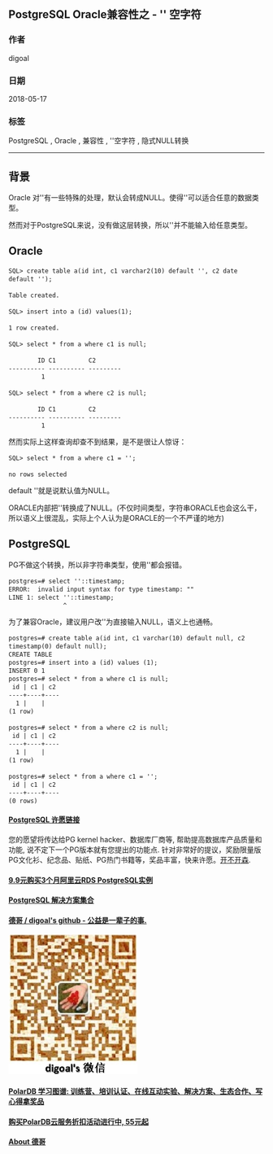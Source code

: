 ## PostgreSQL Oracle兼容性之 - '' 空字符  
                                                             
### 作者                                                             
digoal                                                             
                                                             
### 日期                                                             
2018-05-17                                                           
                                                             
### 标签                                                             
PostgreSQL , Oracle , 兼容性 , ''空字符 , 隐式NULL转换   
                                                             
----                                                             
                                                             
## 背景         
Oracle 对''有一些特殊的处理，默认会转成NULL。使得''可以适合任意的数据类型。  
  
然而对于PostgreSQL来说，没有做这层转换，所以''并不能输入给任意类型。  
  
## Oracle  
  
```  
SQL> create table a(id int, c1 varchar2(10) default '', c2 date default '');  
  
Table created.  
  
SQL> insert into a (id) values(1);  
  
1 row created.  
  
SQL> select * from a where c1 is null;  
  
        ID C1         C2  
---------- ---------- ---------  
         1  
  
SQL> select * from a where c2 is null;  
  
        ID C1         C2  
---------- ---------- ---------  
         1  
```  
  
然而实际上这样查询却查不到结果，是不是很让人惊讶：  
  
```  
SQL> select * from a where c1 = '';  
  
no rows selected  
```  
  
default ''就是说默认值为NULL。  
  
ORACLE内部把''转换成了NULL。(不仅时间类型，字符串ORACLE也会这么干，所以语义上很混乱，实际上个人认为是ORACLE的一个不严谨的地方)  
  
## PostgreSQL   
PG不做这个转换，所以非字符串类型，使用''都会报错。  
  
```  
postgres=# select ''::timestamp;  
ERROR:  invalid input syntax for type timestamp: ""  
LINE 1: select ''::timestamp;  
               ^  
```  
  
为了兼容Oracle，建议用户改''为直接输入NULL，语义上也通畅。  
  
```  
postgres=# create table a(id int, c1 varchar(10) default null, c2 timestamp(0) default null);  
CREATE TABLE  
postgres=# insert into a (id) values (1);  
INSERT 0 1  
postgres=# select * from a where c1 is null;  
 id | c1 | c2   
----+----+----  
  1 |    |   
(1 row)  
  
postgres=# select * from a where c2 is null;  
 id | c1 | c2   
----+----+----  
  1 |    |   
(1 row)  
  
postgres=# select * from a where c1 = '';  
 id | c1 | c2   
----+----+----  
(0 rows)  
```  
  
    
  
  
  
  
  
  
  
  
  
  
  
  
  
  
  
  
  
  
  
  
  
  
  
  
  
  
  
  
  
  
  
  
  
  
  
  
  
  
  
  
  
  
  
  
  
  
  
  
  
  
  
  
  
  
  
  
  
  
  
  
  
  
  
  
  
  
  
  
  
  
  
  
  
#### [PostgreSQL 许愿链接](https://github.com/digoal/blog/issues/76 "269ac3d1c492e938c0191101c7238216")
您的愿望将传达给PG kernel hacker、数据库厂商等, 帮助提高数据库产品质量和功能, 说不定下一个PG版本就有您提出的功能点. 针对非常好的提议，奖励限量版PG文化衫、纪念品、贴纸、PG热门书籍等，奖品丰富，快来许愿。[开不开森](https://github.com/digoal/blog/issues/76 "269ac3d1c492e938c0191101c7238216").  
  
  
#### [9.9元购买3个月阿里云RDS PostgreSQL实例](https://www.aliyun.com/database/postgresqlactivity "57258f76c37864c6e6d23383d05714ea")
  
  
#### [PostgreSQL 解决方案集合](https://yq.aliyun.com/topic/118 "40cff096e9ed7122c512b35d8561d9c8")
  
  
#### [德哥 / digoal's github - 公益是一辈子的事.](https://github.com/digoal/blog/blob/master/README.md "22709685feb7cab07d30f30387f0a9ae")
  
  
![digoal's wechat](../pic/digoal_weixin.jpg "f7ad92eeba24523fd47a6e1a0e691b59")
  
  
#### [PolarDB 学习图谱: 训练营、培训认证、在线互动实验、解决方案、生态合作、写心得拿奖品](https://www.aliyun.com/database/openpolardb/activity "8642f60e04ed0c814bf9cb9677976bd4")
  
  
#### [购买PolarDB云服务折扣活动进行中, 55元起](https://www.aliyun.com/activity/new/polardb-yunparter?userCode=bsb3t4al "e0495c413bedacabb75ff1e880be465a")
  
  
#### [About 德哥](https://github.com/digoal/blog/blob/master/me/readme.md "a37735981e7704886ffd590565582dd0")
  
